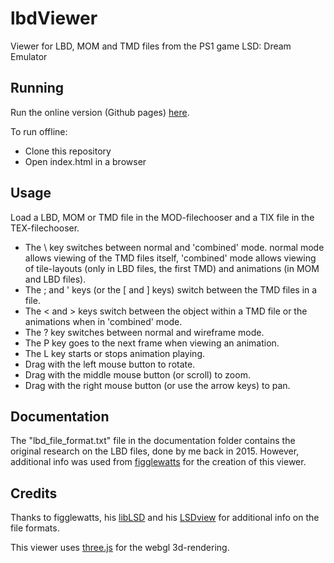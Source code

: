 # lbdViewer
Viewer for LBD, MOM and TMD files from the PS1 game LSD: Dream Emulator

## Running
Run the online version (Github pages) [here](https://elzo-d.github.io/lbdViewer/).

To run offline:

* Clone this repository
* Open index.html in a browser

## Usage
Load a LBD, MOM or TMD file in the MOD-filechooser and a TIX file in the TEX-filechooser.

* The \\ key switches between normal and 'combined' mode. normal mode allows viewing of the TMD files itself, 'combined' mode allows viewing of tile-layouts (only in LBD files, the first TMD) and animations (in MOM and LBD files).
* The ; and ' keys (or the [ and ] keys) switch between the TMD files in a file.
* The < and > keys switch between the object within a TMD file or the animations when in 'combined' mode.
* The ? key switches between normal and wireframe mode.
* The P key goes to the next frame when viewing an animation.
* The L key starts or stops animation playing.
* Drag with the left mouse button to rotate.
* Drag with the middle mouse button (or scroll) to zoom.
* Drag with the right mouse button (or use the arrow keys) to pan.

## Documentation
The "lbd_file_format.txt" file in the documentation folder contains the original research on the LBD files, done by me back in 2015. However, additional info was used from [figglewatts](https://github.com/Figglewatts) for the creation of this viewer.

## Credits
Thanks to figglewatts, his [libLSD](https://github.com/figglewatts/libLSD) and his [LSDview](https://github.com/figglewatts/LSDview) for additional info on the file formats.

This viewer uses [three.js](https://threejs.org) for the webgl 3d-rendering.
